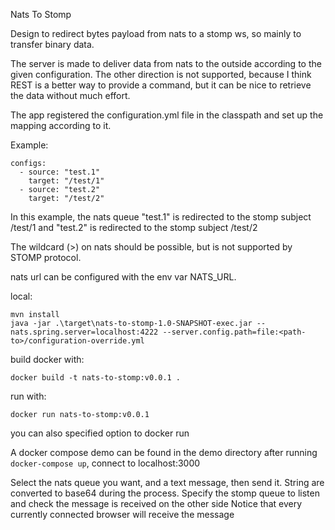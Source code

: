 Nats To Stomp

Design to redirect bytes payload from nats to a stomp ws, so mainly to transfer binary data.

The server is made to deliver data from nats to the outside according to the given configuration.
The other direction is not supported, because I think REST is a better way to provide a command,
but it can be nice to retrieve the data without much effort.

The app registered the configuration.yml file in the classpath and set up the mapping according to it.

Example:
```
configs:
  - source: "test.1"
    target: "/test/1"
  - source: "test.2"
    target: "/test/2"
```

In this example, the nats queue "test.1" is redirected to the stomp subject /test/1
and "test.2" is redirected to the stomp subject /test/2

The wildcard (>) on nats should be possible, but is not supported by STOMP protocol.

nats url can be configured with the env var NATS_URL.

local:
```
mvn install
java -jar .\target\nats-to-stomp-1.0-SNAPSHOT-exec.jar --nats.spring.server=localhost:4222 --server.config.path=file:<path-to>/configuration-override.yml
```

build docker with:

```docker build -t nats-to-stomp:v0.0.1 .   ```

run with:

```docker run nats-to-stomp:v0.0.1```

you can also specified option to docker run

A docker compose demo can be found in the demo directory
after running ```docker-compose up```, connect to localhost:3000

Select the nats queue you want, and a text message, then send it. String are converted to base64 during the process.
Specify the stomp queue to listen and check the message is received on the other side
Notice that every currently connected browser will receive the message